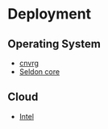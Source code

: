 # Deployment

## Operating System

* [cnvrg](https://github.com/harshityadav95/Machine-Learning-Notes/tree/d4a9e52c4495be9fbb1578f390f132e275cd0839/cnvrg.io)
* [Seldon core](https://www.seldon.io/tech/products/core/)

## Cloud

* [Intel](https://software.intel.com/content/www/us/en/develop/tools/devcloud.html)

